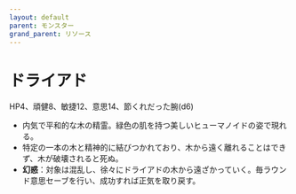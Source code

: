 ```yaml
---
layout: default
parent: モンスター
grand_parent: リソース
---
```


# ドライアド

HP4、頑健8、敏捷12、意思14、節くれだった腕(d6)

- 内気で平和的な木の精霊。緑色の肌を持つ美しいヒューマノイドの姿で現れる。
- 特定の一本の木と精神的に結びつかれており、木から遠く離れることはできず、木が破壊されると死ぬ。
- **幻惑**：対象は混乱し、徐々にドライアドの木から遠ざかっていく。毎ラウンド意思セーブを行い、成功すれば正気を取り戻す。
